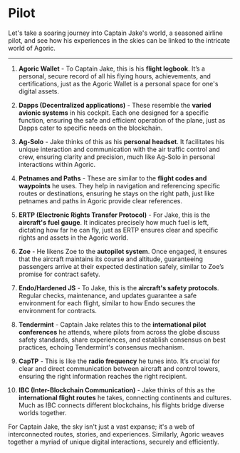 # Pilot

Let's take a soaring journey into Captain Jake's world, a seasoned airline pilot, and see how his experiences in the skies can be linked to the intricate world of Agoric.

---

1. **Agoric Wallet** - To Captain Jake, this is his **flight logbook**. It’s a personal, secure record of all his flying hours, achievements, and certifications, just as the Agoric Wallet is a personal space for one's digital assets.

2. **Dapps (Decentralized applications)** - These resemble the **varied avionic systems** in his cockpit. Each one designed for a specific function, ensuring the safe and efficient operation of the plane, just as Dapps cater to specific needs on the blockchain.

3. **Ag-Solo** - Jake thinks of this as his **personal headset**. It facilitates his unique interaction and communication with the air traffic control and crew, ensuring clarity and precision, much like Ag-Solo in personal interactions within Agoric.

4. **Petnames and Paths** - These are similar to the **flight codes and waypoints** he uses. They help in navigation and referencing specific routes or destinations, ensuring he stays on the right path, just like petnames and paths in Agoric provide clear references.

5. **ERTP (Electronic Rights Transfer Protocol)** - For Jake, this is the **aircraft's fuel gauge**. It indicates precisely how much fuel is left, dictating how far he can fly, just as ERTP ensures clear and specific rights and assets in the Agoric world.

6. **Zoe** - He likens Zoe to the **autopilot system**. Once engaged, it ensures that the aircraft maintains its course and altitude, guaranteeing passengers arrive at their expected destination safely, similar to Zoe’s promise for contract safety.

7. **Endo/Hardened JS** - To Jake, this is the **aircraft's safety protocols**. Regular checks, maintenance, and updates guarantee a safe environment for each flight, similar to how Endo secures the environment for contracts.

8. **Tendermint** - Captain Jake relates this to the **international pilot conferences** he attends, where pilots from across the globe discuss safety standards, share experiences, and establish consensus on best practices, echoing Tendermint's consensus mechanism.

9. **CapTP** - This is like the **radio frequency** he tunes into. It’s crucial for clear and direct communication between aircraft and control towers, ensuring the right information reaches the right recipient.

10. **IBC (Inter-Blockchain Communication)** - Jake thinks of this as the **international flight routes** he takes, connecting continents and cultures. Much as IBC connects different blockchains, his flights bridge diverse worlds together.

For Captain Jake, the sky isn't just a vast expanse; it's a web of interconnected routes, stories, and experiences. Similarly, Agoric weaves together a myriad of unique digital interactions, securely and efficiently.